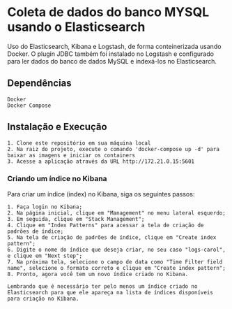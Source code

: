 # Coleta de dados do banco MYSQL usando o Elasticsearch
Uso do Elasticsearch, Kibana e Logstash, de forma conteinerizada usando Docker.  O plugin JDBC também foi instalado no Logstash e configurado para ler dados do banco de dados MySQL e indexá-los no Elasticsearch. 


## Dependências
    Docker
    Docker Compose

## Instalação e Execução
    1. Clone este repositório em sua máquina local
    2. Na raiz do projeto, execute o comando 'docker-compose up -d' para baixar as imagens e iniciar os containers
    3. Acesse a aplicação através da URL http://172.21.0.15:5601

### Criando um índice no Kibana

Para criar um índice (index) no Kibana, siga os seguintes passos:

    1. Faça login no Kibana;
    2. Na página inicial, clique em "Management" no menu lateral esquerdo;
    3. Em seguida, clique em "Stack Management";
    4. Clique em "Index Patterns" para acessar a tela de criação de padrões de índice;
    5. Na tela de criação de padrões de índice, clique em "Create index pattern";
    6. Digite o nome do índice que deseja criar, no seu caso "logs-carol", e clique em "Next step";
    7. Na próxima tela, selecione o campo de data como "Time Filter field name", selecione o formato correto e clique em "Create index pattern";
    8. Pronto, agora você tem um novo índice criado no Kibana.
   
    Lembrando que é necessário ter pelo menos um índice criado no Elasticsearch para que ele apareça na lista de índices disponíveis para criação no Kibana.
